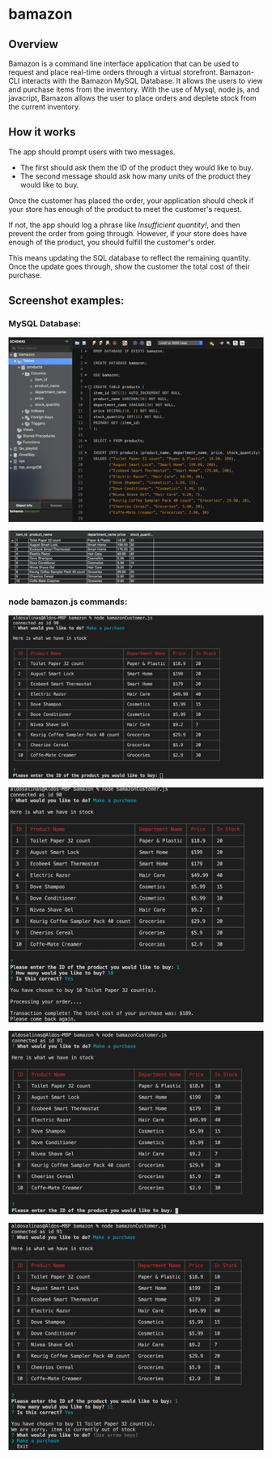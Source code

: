 # bamazon

## Overview

Bamazon is a command line interface application that can be used to request and place real-time orders through a virtual storefront. Bamazon-CLI interacts with the Bamazon MySQL Database. It allows the users to view and purchase items from the inventory. With the use of Mysql, node js, and javacript, Bamazon allows the user to place orders and deplete stock from the current inventory.

## How it works

The app should prompt users with two messages.

* The first should ask them the ID of the product they would like to buy.
* The second message should ask how many units of the product they would like to buy.

Once the customer has placed the order, your application should check if your store has enough of the product to meet the customer's request.

If not, the app should log a phrase like _Insufficient quantity!_, and then prevent the order from going through.
However, if your store does have enough of the product, you should fulfill the customer's order.

This means updating the SQL database to reflect the remaining quantity.
Once the update goes through, show the customer the total cost of their purchase.

## Screenshot examples:

### MySQL Database:

![](img/mysqlDB.png)

![](img/mysqlDB2.png)


### node bamazon.js commands:

![](img/node1.png)

![](img/node2.png)

![](img/node3.png)

![](img/node4.png)



